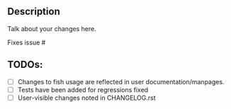 ## Description

Talk about your changes here.

Fixes issue #

## TODOs:
<!-- Just check off what what we know been done so far. We can help you with this stuff. -->
- [ ] Changes to fish usage are reflected in user documentation/manpages.
- [ ] Tests have been added for regressions fixed
- [ ] User-visible changes noted in CHANGELOG.rst <!-- Don't document changes for completions inside CHANGELOG.rst, there are lot of such edits -->
